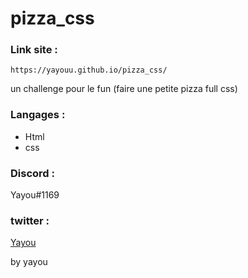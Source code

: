 # pizza_css


### Link site : 

    https://yayouu.github.io/pizza_css/

    

un challenge  pour le fun (faire une petite pizza full css)


    
### Langages : 

  - Html
  - css
 
  
  
  
 ### Discord : 
  Yayou#1169 
      
 ### twitter : 
 
 <a href="https://twitter.com/PacLey1">Yayou</a>
  
  
  
  
  
  by yayou
 
    
    
